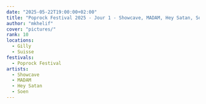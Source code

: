 ```yaml
---
date: "2025-05-22T19:00:00+02:00"
title: "Poprock Festival 2025 - Jour 1 - Showcave, MADAM, Hey Satan, Soen"
author: "mkhelif"
cover: "pictures/"
rank: 10
locations:
  - Gilly
  - Suisse
festivals:
  - Poprock Festival
artists:
  - Showcave
  - MADAM
  - Hey Satan
  - Soen
---
```


